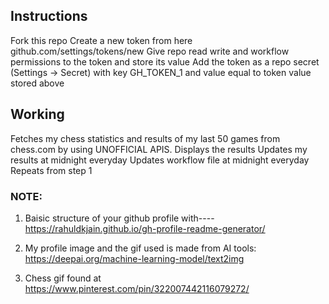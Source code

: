 ## Instructions

Fork this repo
Create a new token from here github.com/settings/tokens/new
Give repo read write and workflow permissions to the token and store its value
Add the token as a repo secret (Settings -> Secret) with key GH_TOKEN_1 and value equal to token value stored above


## Working


Fetches my chess statistics and results of my last 50 games from chess.com by using UNOFFICIAL APIS.
Displays the results
Updates my results at midnight everyday
Updates workflow file at midnight everyday
Repeats from step 1

### NOTE:

1) Baisic structure of your github profile with---- https://rahuldkjain.github.io/gh-profile-readme-generator/

2) My profile image and the gif used is made from AI tools: https://deepai.org/machine-learning-model/text2img 

3) Chess gif found at https://www.pinterest.com/pin/322007442116079272/

